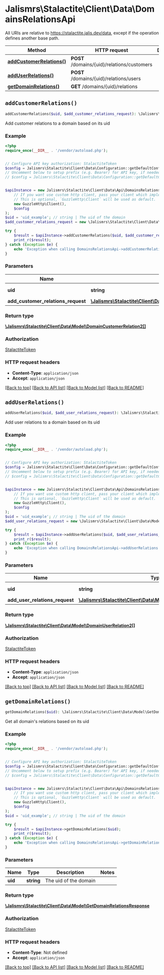 # Jalismrs\Stalactite\Client\Data\DomainsRelationsApi

All URIs are relative to https://stalactite.jalis.dev/data, except if the operation defines another base path.

| Method | HTTP request | Description |
| ------------- | ------------- | ------------- |
| [**addCustomerRelations()**](DomainsRelationsApi.md#addCustomerRelations) | **POST** /domains/{uid}/relations/customers |  |
| [**addUserRelations()**](DomainsRelationsApi.md#addUserRelations) | **POST** /domains/{uid}/relations/users |  |
| [**getDomainRelations()**](DomainsRelationsApi.md#getDomainRelations) | **GET** /domains/{uid}/relations |  |


## `addCustomerRelations()`

```php
addCustomerRelations($uid, $add_customer_relations_request): \Jalismrs\Stalactite\Client\Data\Model\DomainCustomerRelation2[]
```



Add customer relations to a domain based on its uid

### Example

```php
<?php
require_once(__DIR__ . '/vendor/autoload.php');


// Configure API key authorization: StalactiteToken
$config = Jalismrs\Stalactite\Client\Data\Configuration::getDefaultConfiguration()->setApiKey('X-API-TOKEN', 'YOUR_API_KEY');
// Uncomment below to setup prefix (e.g. Bearer) for API key, if needed
// $config = Jalismrs\Stalactite\Client\Data\Configuration::getDefaultConfiguration()->setApiKeyPrefix('X-API-TOKEN', 'Bearer');


$apiInstance = new Jalismrs\Stalactite\Client\Data\Api\DomainsRelationsApi(
    // If you want use custom http client, pass your client which implements `GuzzleHttp\ClientInterface`.
    // This is optional, `GuzzleHttp\Client` will be used as default.
    new GuzzleHttp\Client(),
    $config
);
$uid = 'uid_example'; // string | The uid of the domain
$add_customer_relations_request = new \Jalismrs\Stalactite\Client\Data\Model\AddCustomerRelationsRequest(); // \Jalismrs\Stalactite\Client\Data\Model\AddCustomerRelationsRequest

try {
    $result = $apiInstance->addCustomerRelations($uid, $add_customer_relations_request);
    print_r($result);
} catch (Exception $e) {
    echo 'Exception when calling DomainsRelationsApi->addCustomerRelations: ', $e->getMessage(), PHP_EOL;
}
```

### Parameters

| Name | Type | Description  | Notes |
| ------------- | ------------- | ------------- | ------------- |
| **uid** | **string**| The uid of the domain | |
| **add_customer_relations_request** | [**\Jalismrs\Stalactite\Client\Data\Model\AddCustomerRelationsRequest**](../Model/AddCustomerRelationsRequest.md)|  | |

### Return type

[**\Jalismrs\Stalactite\Client\Data\Model\DomainCustomerRelation2[]**](../Model/DomainCustomerRelation2.md)

### Authorization

[StalactiteToken](../../README.md#StalactiteToken)

### HTTP request headers

- **Content-Type**: `application/json`
- **Accept**: `application/json`

[[Back to top]](#) [[Back to API list]](../../README.md#endpoints)
[[Back to Model list]](../../README.md#models)
[[Back to README]](../../README.md)

## `addUserRelations()`

```php
addUserRelations($uid, $add_user_relations_request): \Jalismrs\Stalactite\Client\Data\Model\DomainUserRelation2[]
```



Add user relations to a domain based on its uid

### Example

```php
<?php
require_once(__DIR__ . '/vendor/autoload.php');


// Configure API key authorization: StalactiteToken
$config = Jalismrs\Stalactite\Client\Data\Configuration::getDefaultConfiguration()->setApiKey('X-API-TOKEN', 'YOUR_API_KEY');
// Uncomment below to setup prefix (e.g. Bearer) for API key, if needed
// $config = Jalismrs\Stalactite\Client\Data\Configuration::getDefaultConfiguration()->setApiKeyPrefix('X-API-TOKEN', 'Bearer');


$apiInstance = new Jalismrs\Stalactite\Client\Data\Api\DomainsRelationsApi(
    // If you want use custom http client, pass your client which implements `GuzzleHttp\ClientInterface`.
    // This is optional, `GuzzleHttp\Client` will be used as default.
    new GuzzleHttp\Client(),
    $config
);
$uid = 'uid_example'; // string | The uid of the domain
$add_user_relations_request = new \Jalismrs\Stalactite\Client\Data\Model\AddUserRelationsRequest(); // \Jalismrs\Stalactite\Client\Data\Model\AddUserRelationsRequest

try {
    $result = $apiInstance->addUserRelations($uid, $add_user_relations_request);
    print_r($result);
} catch (Exception $e) {
    echo 'Exception when calling DomainsRelationsApi->addUserRelations: ', $e->getMessage(), PHP_EOL;
}
```

### Parameters

| Name | Type | Description  | Notes |
| ------------- | ------------- | ------------- | ------------- |
| **uid** | **string**| The uid of the domain | |
| **add_user_relations_request** | [**\Jalismrs\Stalactite\Client\Data\Model\AddUserRelationsRequest**](../Model/AddUserRelationsRequest.md)|  | |

### Return type

[**\Jalismrs\Stalactite\Client\Data\Model\DomainUserRelation2[]**](../Model/DomainUserRelation2.md)

### Authorization

[StalactiteToken](../../README.md#StalactiteToken)

### HTTP request headers

- **Content-Type**: `application/json`
- **Accept**: `application/json`

[[Back to top]](#) [[Back to API list]](../../README.md#endpoints)
[[Back to Model list]](../../README.md#models)
[[Back to README]](../../README.md)

## `getDomainRelations()`

```php
getDomainRelations($uid): \Jalismrs\Stalactite\Client\Data\Model\GetDomainRelationsResponse
```



Get all domain's relations based on its uid

### Example

```php
<?php
require_once(__DIR__ . '/vendor/autoload.php');


// Configure API key authorization: StalactiteToken
$config = Jalismrs\Stalactite\Client\Data\Configuration::getDefaultConfiguration()->setApiKey('X-API-TOKEN', 'YOUR_API_KEY');
// Uncomment below to setup prefix (e.g. Bearer) for API key, if needed
// $config = Jalismrs\Stalactite\Client\Data\Configuration::getDefaultConfiguration()->setApiKeyPrefix('X-API-TOKEN', 'Bearer');


$apiInstance = new Jalismrs\Stalactite\Client\Data\Api\DomainsRelationsApi(
    // If you want use custom http client, pass your client which implements `GuzzleHttp\ClientInterface`.
    // This is optional, `GuzzleHttp\Client` will be used as default.
    new GuzzleHttp\Client(),
    $config
);
$uid = 'uid_example'; // string | The uid of the domain

try {
    $result = $apiInstance->getDomainRelations($uid);
    print_r($result);
} catch (Exception $e) {
    echo 'Exception when calling DomainsRelationsApi->getDomainRelations: ', $e->getMessage(), PHP_EOL;
}
```

### Parameters

| Name | Type | Description  | Notes |
| ------------- | ------------- | ------------- | ------------- |
| **uid** | **string**| The uid of the domain | |

### Return type

[**\Jalismrs\Stalactite\Client\Data\Model\GetDomainRelationsResponse**](../Model/GetDomainRelationsResponse.md)

### Authorization

[StalactiteToken](../../README.md#StalactiteToken)

### HTTP request headers

- **Content-Type**: Not defined
- **Accept**: `application/json`

[[Back to top]](#) [[Back to API list]](../../README.md#endpoints)
[[Back to Model list]](../../README.md#models)
[[Back to README]](../../README.md)
